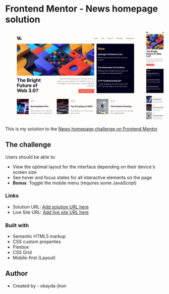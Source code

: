 # Frontend Mentor - News homepage solution

![](./screenshot.jpg)

This is my solution to the [News homepage challenge on Frontend Mentor](https://www.frontendmentor.io/challenges/news-homepage-H6SWTa1MFl)

## The challenge

Users should be able to:

- View the optimal layout for the interface depending on their device's screen size
- See hover and focus states for all interactive elements on the page
- **Bonus**: Toggle the mobile menu (requires some JavaScript)

### Links

- Solution URL: [Add solution URL here](https://www.frontendmentor.io/challenges/news-homepage-H6SWTa1MFl)
- Live Site URL: [Add live site URL here](https://jhon-okayda-news-homepage.netlify.app/)

### Built with

- Semantic HTML5 markup
- CSS custom properties
- Flexbox
- CSS Grid
- Mobile-first (Layout)

## Author

- Created by - okayda-jhon
